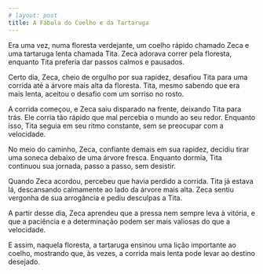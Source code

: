 ```yaml
---
# layout: post
title: A Fábula do Coelho e da Tartaruga
---
```


Era uma vez, numa floresta verdejante, um coelho rápido chamado Zeca e uma tartaruga lenta chamada Tita. Zeca adorava correr pela floresta, enquanto Tita preferia dar passos calmos e pausados.

Certo dia, Zeca, cheio de orgulho por sua rapidez, desafiou Tita para uma corrida até a árvore mais alta da floresta. Tita, mesmo sabendo que era mais lenta, aceitou o desafio com um sorriso no rosto.

A corrida começou, e Zeca saiu disparado na frente, deixando Tita para trás. Ele corria tão rápido que mal percebia o mundo ao seu redor. Enquanto isso, Tita seguia em seu ritmo constante, sem se preocupar com a velocidade.

No meio do caminho, Zeca, confiante demais em sua rapidez, decidiu tirar uma soneca debaixo de uma árvore fresca. Enquanto dormia, Tita continuou sua jornada, passo a passo, sem desistir.

Quando Zeca acordou, percebeu que havia perdido a corrida. Tita já estava lá, descansando calmamente ao lado da árvore mais alta. Zeca sentiu vergonha de sua arrogância e pediu desculpas a Tita.

A partir desse dia, Zeca aprendeu que a pressa nem sempre leva à vitória, e que a paciência e a determinação podem ser mais valiosas do que a velocidade.

E assim, naquela floresta, a tartaruga ensinou uma lição importante ao coelho, mostrando que, às vezes, a corrida mais lenta pode levar ao destino desejado.
